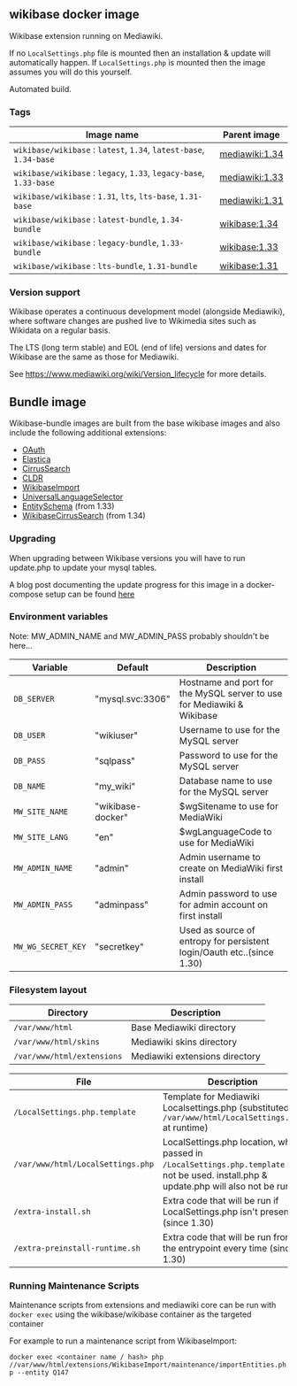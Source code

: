 ## wikibase docker image

Wikibase extension running on Mediawiki.

If no `LocalSettings.php` file is mounted then an installation & update will automatically happen.
If `LocalSettings.php` is mounted then the image assumes you will do this yourself.

Automated build.

### Tags

Image name                                                            | Parent image
-----------------------------------------------------------------     | ------------------------
`wikibase/wikibase` : `latest`, `1.34`, `latest-base`, `1.34-base`    | [mediawiki:1.34](https://hub.docker.com/_/mediawiki/)
`wikibase/wikibase` : `legacy`, `1.33`, `legacy-base`, `1.33-base`    | [mediawiki:1.33](https://hub.docker.com/_/mediawiki/)
`wikibase/wikibase` : `1.31`, `lts`, `lts-base`, `1.31-base`          | [mediawiki:1.31](https://hub.docker.com/_/mediawiki/)
`wikibase/wikibase` : `latest-bundle`, `1.34-bundle`                  | [wikibase:1.34](https://hub.docker.com/r/wikibase/wikibase/)
`wikibase/wikibase` : `legacy-bundle`, `1.33-bundle`                  | [wikibase:1.33](https://hub.docker.com/r/wikibase/wikibase/)
`wikibase/wikibase` : `lts-bundle`, `1.31-bundle`                     | [wikibase:1.31](https://hub.docker.com/r/wikibase/wikibase/)

### Version support

Wikibase operates a continuous development model (alongside Mediawiki), where software changes are pushed live to Wikimedia sites such as Wikidata on a regular basis.

The LTS (long term stable) and EOL (end of life) versions and dates for Wikibase are the same as those for Mediawiki.

See https://www.mediawiki.org/wiki/Version_lifecycle for more details.

## Bundle image
Wikibase-bundle images are built from the base wikibase images and also include the following additional extensions:
- [OAuth](https://www.mediawiki.org/wiki/Extension:OAuth)
- [Elastica](https://www.mediawiki.org/wiki/Extension:Elastica)
- [CirrusSearch](https://www.mediawiki.org/wiki/Extension:CirrusSearch)
- [CLDR](https://www.mediawiki.org/wiki/Extension:CLDR)
- [WikibaseImport](https://github.com/filbertkm/WikibaseImport)
- [UniversalLanguageSelector](https://www.mediawiki.org/wiki/Extension:UniversalLanguageSelector)
- [EntitySchema](https://www.mediawiki.org/wiki/Extension:EntitySchema) (from 1.33)
- [WikibaseCirrusSearch](https://www.mediawiki.org/wiki/Extension:WikibaseCirrusSearch) (from 1.34)

### Upgrading

When upgrading between Wikibase versions you will have to run update.php to update your mysql tables.

A blog post documenting the update progress for this image in a docker-compose setup can be found [here](https://addshore.com/2019/01/wikibase-docker-mediawiki-wikibase-update/)


### Environment variables

Note: MW_ADMIN_NAME and MW_ADMIN_PASS probably shouldn't be here...

Variable          | Default              | Description
------------------|  --------------------| ----------
`DB_SERVER`       | "mysql.svc:3306"     | Hostname and port for the MySQL server to use for Mediawiki & Wikibase
`DB_USER`         | "wikiuser"           | Username to use for the MySQL server
`DB_PASS`         | "sqlpass"            | Password to use for the MySQL server
`DB_NAME`         | "my_wiki"            | Database name to use for the MySQL server
`MW_SITE_NAME`    | "wikibase-docker"    | $wgSitename to use for MediaWiki
`MW_SITE_LANG`    | "en"                 | $wgLanguageCode to use for MediaWiki
`MW_ADMIN_NAME`   | "admin"              | Admin username to create on MediaWiki first install
`MW_ADMIN_PASS`   | "adminpass"          | Admin password to use for admin account on first install
`MW_WG_SECRET_KEY`| "secretkey"          | Used as source of entropy for persistent login/Oauth etc..(since 1.30)

### Filesystem layout

Directory                         | Description
--------------------------------- | ------------------------------------------------------------------------------
`/var/www/html`                   | Base Mediawiki directory
`/var/www/html/skins`             | Mediawiki skins directory
`/var/www/html/extensions`        | Mediawiki extensions directory

File                              | Description
--------------------------------- | ------------------------------------------------------------------------------
`/LocalSettings.php.template`     | Template for Mediawiki Localsettings.php (substituted to `/var/www/html/LocalSettings.php` at runtime)
`/var/www/html/LocalSettings.php` | LocalSettings.php location, when passed in `/LocalSettings.php.template` will not be used. install.php & update.php will also not be run.
`/extra-install.sh`               | Extra code that will be run if LocalSettings.php isn't present (since 1.30)
`/extra-preinstall-runtime.sh`    | Extra code that will be run from the entrypoint every time (since 1.30)

### Running Maintenance Scripts
Maintenance scripts from extensions and mediawiki core can be run with `docker exec` using the wikibase/wikibase container as the targeted container

For example to run a maintenance script from WikibaseImport:

```docker exec <container name / hash> php //var/www/html/extensions/WikibaseImport/maintenance/importEntities.php --entity Q147```
